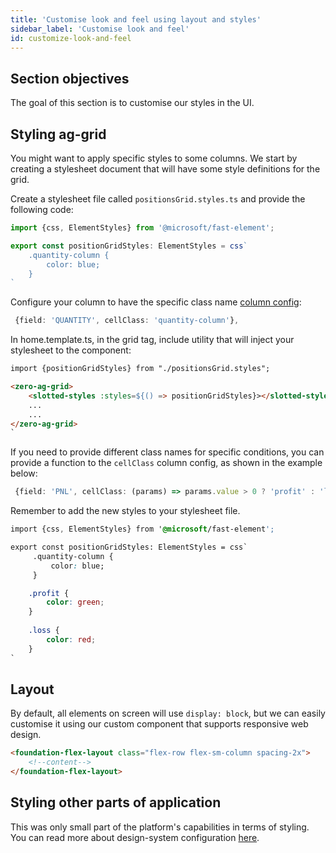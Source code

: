```yaml
---
title: 'Customise look and feel using layout and styles'
sidebar_label: 'Customise look and feel'
id: customize-look-and-feel
---
```


## Section objectives
The goal of this section is to customise our styles in the UI.

## Styling ag-grid

You might want to apply specific styles to some columns. 
We start by creating a stylesheet document that will have some style definitions for the grid.

Create a stylesheet file called `positionsGrid.styles.ts` and provide the following code:

```typescript title='positionsGrid.styles.ts'
import {css, ElementStyles} from '@microsoft/fast-element';

export const positionGridStyles: ElementStyles = css`
    .quantity-column {
        color: blue;
    }
`
```

Configure your column to have the specific class name [column config](https://ag-grid.com/javascript-data-grid/cell-styles/#cell-class):

```typescript title="positionColumnDefs.ts"
 {field: 'QUANTITY', cellClass: 'quantity-column'},
```

In home.template.ts, in the grid tag, include utility that will inject your stylesheet to the component:

```html {1,5} title='home.template.ts'
import {positionGridStyles} from "./positionsGrid.styles";

<zero-ag-grid>
    <slotted-styles :styles=${() => positionGridStyles}></slotted-styles>
    ...    
    ...
</zero-ag-grid>
`
```

If you need to provide different class names for specific conditions, you can provide a function to the `cellClass` column config, as shown in the example below:

```typescript title="positionColumnDefs.ts"
 {field: 'PNL', cellClass: (params) => params.value > 0 ? 'profit' : 'loss'},
```

Remember to add the new styles to your stylesheet file.

```css {4-14} title='positionsGrid.styles.ts'
import {css, ElementStyles} from '@microsoft/fast-element';

export const positionGridStyles: ElementStyles = css`    
     .quantity-column {
         color: blue;
     }

    .profit {
        color: green;
    }
    
    .loss {
        color: red;
    }
`
```

## Layout 
By default, all elements on screen will use `display: block`, but we can easily customise it using our custom component that supports responsive web design.

```html
<foundation-flex-layout class="flex-row flex-sm-column spacing-2x">
    <!--content-->
</foundation-flex-layout>
```


## Styling other parts of application
This was only small part of the platform's capabilities in terms of styling. You can read more about design-system configuration [here](/front-end/design-systems/introduction/).
